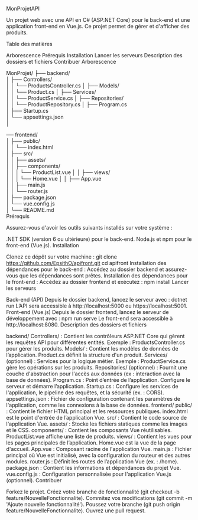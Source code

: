 MonProjetAPI

Un projet web avec une API en C# (ASP.NET Core) pour le back-end et une application front-end en Vue.js. Ce projet permet de gérer et d'afficher des produits.

Table des matières

Arborescence
Prérequis
Installation
Lancer les serveurs
Description des dossiers et fichiers
Contribuer
Arborescence

MonProjet/
├── backend/                 
│   ├── Controllers/        
│   │   └── ProductsController.cs
│   ├── Models/             
│   │   └── Product.cs
│   ├── Services/           
│   │   └── ProductService.cs
│   ├── Repositories/       
│   │   └── ProductRepository.cs
│   ├── Program.cs          
│   ├── Startup.cs          
│   └── appsettings.json    
│

── frontend/               
│   ├── public/             
│   │   └── index.html      
│   ├── src/                
│   │   ├── assets/         
│   │   ├── components/     
│   │   │   └── ProductList.vue
│   │   ├── views/          
│   │   │   └── Home.vue
│   │   ├── App.vue         
│   │   ├── main.js         
│   │   └── router.js       
│   ├── package.json        
│   └── vue.config.js       
│
└── README.md               
Prérequis

Assurez-vous d'avoir les outils suivants installés sur votre système :

.NET SDK (version 6 ou ultérieure) pour le back-end.
Node.js et npm pour le front-end (Vue.js).
Installation

Clonez ce dépôt sur votre machine :
git clone https://github.com/EpsithO/apifront.git
cd apifront
Installation des dépendances pour le back-end :
Accédez au dossier backend et assurez-vous que les dépendances sont prêtes.
Installation des dépendances pour le front-end :
Accédez au dossier frontend et exécutez :
npm install
Lancer les serveurs

Back-end (API)
Depuis le dossier backend, lancez le serveur avec :
dotnet run
L’API sera accessible à http://localhost:5000 ou https://localhost:5001.
Front-end (Vue.js)
Depuis le dossier frontend, lancez le serveur de développement avec :
npm run serve
Le front-end sera accessible à http://localhost:8080.
Description des dossiers et fichiers

backend/
Controllers/ : Contient les contrôleurs ASP.NET Core qui gèrent les requêtes API pour différentes entités. Exemple : ProductsController.cs pour gérer les produits.
Models/ : Contient les modèles de données de l’application. Product.cs définit la structure d'un produit.
Services/ (optionnel) : Services pour la logique métier. Exemple : ProductService.cs gère les opérations sur les produits.
Repositories/ (optionnel) : Fournit une couche d'abstraction pour l'accès aux données (ex : interaction avec la base de données).
Program.cs : Point d’entrée de l’application. Configure le serveur et démarre l’application.
Startup.cs : Configure les services de l'application, le pipeline des requêtes, et la sécurité (ex. : CORS).
appsettings.json : Fichier de configuration contenant les paramètres de l'application, comme les connexions à la base de données.
frontend/
public/ : Contient le fichier HTML principal et les ressources publiques. index.html est le point d'entrée de l’application Vue.
src/ : Contient le code source de l'application Vue.
assets/ : Stocke les fichiers statiques comme les images et le CSS.
components/ : Contient les composants Vue réutilisables. ProductList.vue affiche une liste de produits.
views/ : Contient les vues pour les pages principales de l’application. Home.vue est la vue de la page d'accueil.
App.vue : Composant racine de l'application Vue.
main.js : Fichier principal où Vue est initialisé, avec la configuration du routeur et des autres modules.
router.js : Définit les routes de l’application Vue (ex. : /home).
package.json : Contient les informations et dépendances du projet Vue.
vue.config.js : Configuration personnalisée pour l'application Vue.js (optionnel).
Contribuer

Forkez le projet.
Créez votre branche de fonctionnalité (git checkout -b feature/NouvelleFonctionnalite).
Commitez vos modifications (git commit -m 'Ajoute nouvelle fonctionnalité').
Poussez votre branche (git push origin feature/NouvelleFonctionnalite).
Ouvrez une pull request.
